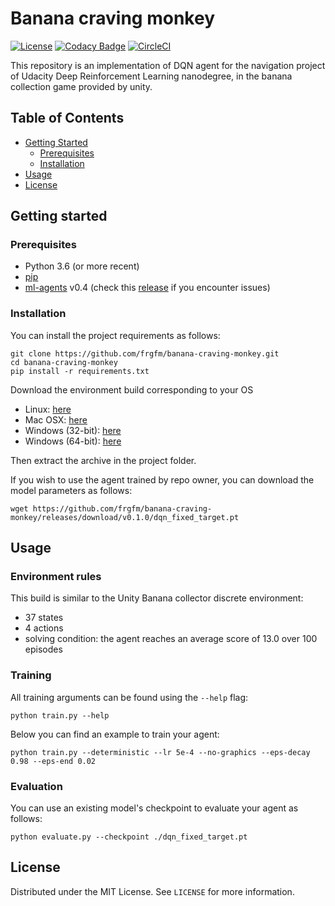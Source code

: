 # Banana craving monkey
[![License](https://img.shields.io/badge/License-MIT-brightgreen.svg)](LICENSE) [![Codacy Badge](https://api.codacy.com/project/badge/Grade/77f12eeafe1c4e2bae444876625dc3f2)](https://www.codacy.com/manual/fg/banana-craving-monkey?utm_source=github.com&amp;utm_medium=referral&amp;utm_content=frgfm/banana-craving-monkey&amp;utm_campaign=Badge_Grade) [![CircleCI](https://circleci.com/gh/frgfm/banana-craving-monkey.svg?style=shield)](https://circleci.com/gh/frgfm/banana-craving-monkey)

This repository is an implementation of DQN agent for the navigation project of Udacity Deep Reinforcement Learning nanodegree, in the banana collection game provided by unity.



## Table of Contents

- [Getting Started](#getting-started)
  - [Prerequisites](#prerequisites)
  - [Installation](#installation)
- [Usage](#usage)
- [License](#license)



## Getting started

### Prerequisites

- Python 3.6 (or more recent)
- [pip](https://pip.pypa.io/en/stable/)
- [ml-agents](https://github.com/Unity-Technologies/ml-agents) v0.4 (check this [release](https://github.com/Unity-Technologies/ml-agents/releases/tag/0.4.0b) if you encounter issues)

### Installation

You can install the project requirements as follows:

```shell
git clone https://github.com/frgfm/banana-craving-monkey.git
cd banana-craving-monkey
pip install -r requirements.txt
```

Download the environment build corresponding to your OS

- Linux: [here](https://s3-us-west-1.amazonaws.com/udacity-drlnd/P1/Banana/Banana_Linux.zip)
- Mac OSX: [here](https://s3-us-west-1.amazonaws.com/udacity-drlnd/P1/Banana/Banana.app.zip)
- Windows (32-bit): [here](https://s3-us-west-1.amazonaws.com/udacity-drlnd/P1/Banana/Banana_Windows_x86.zip)
- Windows (64-bit): [here](https://s3-us-west-1.amazonaws.com/udacity-drlnd/P1/Banana/Banana_Windows_x86_64.zip)

Then extract the archive in the project folder.



If you wish to use the agent trained by repo owner, you can download the model parameters as follows:

```shell
wget https://github.com/frgfm/banana-craving-monkey/releases/download/v0.1.0/dqn_fixed_target.pt
```



## Usage

### Environment rules

This build is similar to the Unity Banana collector discrete environment:

- 37 states
- 4 actions
- solving condition: the agent reaches an average score of 13.0 over 100 episodes

### Training

All training arguments can be found using the `--help` flag:

```shell
python train.py --help
```

Below you can find an example to train your agent:

```shell
python train.py --deterministic --lr 5e-4 --no-graphics --eps-decay 0.98 --eps-end 0.02
```

### Evaluation

You can use an existing model's checkpoint to evaluate your agent as follows:

```shell
python evaluate.py --checkpoint ./dqn_fixed_target.pt
```



## License

Distributed under the MIT License. See `LICENSE` for more information.